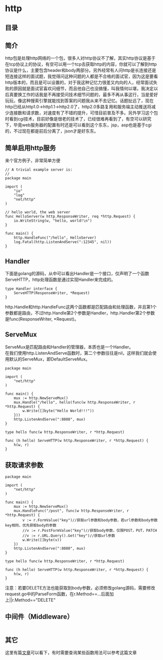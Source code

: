# http
## 目录
## 简介
http包是处理http网络的一个包，很多人对http协议不了解，其实http协议是基于在tcp协议上的协议，有空可以用一个tcp去获取http的内容，你就可以了解到http协议是什么，主要包含header和body两部分。另外经常有人问http是长连接还是短连接这样的面试题，我觉得问这种问题的人都是不合格的面试官，因为这是要看http版本的，而且是可以设置的，对于我这种记忆力很差又内向的人，经常面试失败的原因就是面试官喜欢问细节，而且他自己也没搞懂，叫我情何以堪，我决定以后真要换工作的话我是不再接受问技术细节问题的，最多不再从事这行，当是爱好玩玩，像这种搜索引擎就能找到答案的问题我从来不去记忆。话题扯远了，现在http已经从http1.0->http1.1->http2.0了，http2.0多路复用和服务端主动推送将减少连接数和请求数，对速度有了不错的提升，可惜目前普及不多。另外学习这个包时看到cgi技术，目前好像是很老的技术了，已经很难再看到了，有空可以研究下，毕竟web服务器的配置有时还是可以看到这个东东，jsp，asp也是基于cgi的，不过现在都是前后分离了，json才是好东东。
## 简单启用http服务
来个官方例子，非常简单方便
```
// A trivial example server is:
//
package main

import (
	"io"
	"log"
	"net/http"
)

// hello world, the web server
func HelloServer(w http.ResponseWriter, req *http.Request) {
	io.WriteString(w, "hello, world!\n")
}

func main() {
	http.HandleFunc("/hello", HelloServer)
	log.Fatal(http.ListenAndServe(":12345", nil))
}

```
## Handler
下面是golang的源码，从中可以看出Handler是一个接口，仅声明了一个函数ServeHTTP，http处理函数是通过实现Handler来完成的。
```
type Handler interface {
	ServeHTTP(ResponseWriter, *Request)
}
```
http.Handle和http.HandleFunc这两个函数都是匹配路由和处理函数，并且第1个参数都是路由，不过http.Handle第2个参数是Handler，http.Handler第2个参数是func(ResponseWriter, *Request)。
## ServeMux
ServeMux是匹配路由和Handler的管理器，本质也是一个Handler。</br>
在我们使用http.ListenAndServe函数时，第二个参数往往是nil，这样我们就会使用默认的ServeMux，即DefaultServeMux。</br>
```
package main

import (
	"net/http"
)

func main() {
	mux := http.NewServeMux()
	mux.Handle("/hello", hello(func(w http.ResponseWriter, r *http.Request) {
		w.Write([]byte("Hello World!!!"))
	}))
	http.ListenAndServe(":8080", mux)
}

type hello func(w http.ResponseWriter, r *http.Request)

func (h hello) ServeHTTP(w http.ResponseWriter, r *http.Request) {
	h(w, r)
}
```
## 获取请求参数
```
package main

import (
	"net/http"
)

func main() {
	mux := http.NewServeMux()
	mux.HandleFunc("/post", func(w http.ResponseWriter, r *http.Request) {
		v := r.FormValue("key")//获取url参数和body参数，若url参数和body参数key相同，优先获取body的参数
		//v := r.PostFormValue("key")//获取body参数，仅限POST，PUT，PATCH
		//v := r.URL.Query().Get("key")//获取url参数
		w.Write([]byte(v))
	})
	http.ListenAndServe(":8080", mux)
}

type hello func(w http.ResponseWriter, r *http.Request)

func (h hello) ServeHTTP(w http.ResponseWriter, r *http.Request) {
	h(w, r)
}
```
注意：若要DELETE方法也能获取到body参数，必须修改golang源码，需要修改request.go中的ParseForm函数，在r.Method==...后面加上||r.Method=="DELETE"
## 中间件（Middleware）
```
```
## 其它
这里有篇[文章](https://studygolang.com/articles/2680)可以看下，有时需要查询某些函数用法可以参考这篇文章

